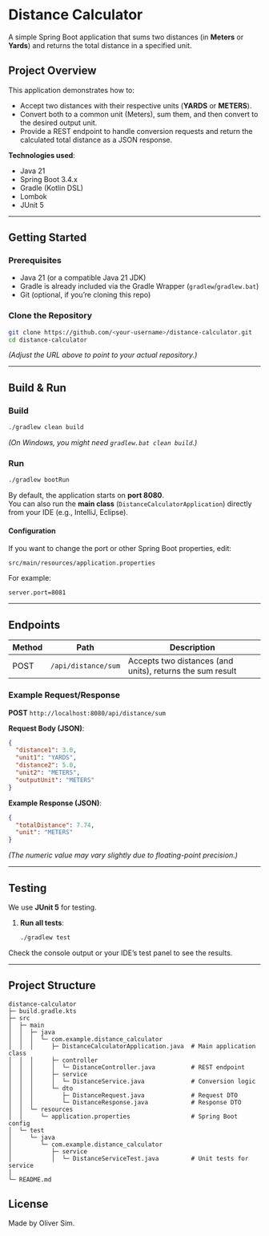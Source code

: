 
# Distance Calculator

A simple Spring Boot application that sums two distances (in **Meters** or **Yards**) and returns the total distance in a specified unit.


## Project Overview

This application demonstrates how to:

- Accept two distances with their respective units (**YARDS** or **METERS**).
- Convert both to a common unit (Meters), sum them, and then convert to the desired output unit.
- Provide a REST endpoint to handle conversion requests and return the calculated total distance as a JSON response.

**Technologies used**:
- Java 21
- Spring Boot 3.4.x
- Gradle (Kotlin DSL)
- Lombok
- JUnit 5

---

## Getting Started

### Prerequisites

- Java 21 (or a compatible Java 21 JDK)
- Gradle is already included via the Gradle Wrapper (`gradlew`/`gradlew.bat`)
- Git (optional, if you’re cloning this repo)

### Clone the Repository

```bash
git clone https://github.com/<your-username>/distance-calculator.git
cd distance-calculator
```

*(Adjust the URL above to point to your actual repository.)*

---

## Build & Run

### Build

```bash
./gradlew clean build
```

*(On Windows, you might need `gradlew.bat clean build`.)*

### Run

```bash
./gradlew bootRun
```

By default, the application starts on **port 8080**.  
You can also run the **main class** (`DistanceCalculatorApplication`) directly from your IDE (e.g., IntelliJ, Eclipse).

#### Configuration

If you want to change the port or other Spring Boot properties, edit:
```
src/main/resources/application.properties
```

For example:
```properties
server.port=8081
```

---

## Endpoints

| Method | Path               | Description                                                   |
|--------|--------------------|---------------------------------------------------------------|
| POST   | `/api/distance/sum` | Accepts two distances (and units), returns the sum result     |

### Example Request/Response

**POST** `http://localhost:8080/api/distance/sum`

**Request Body (JSON)**:
```json
{
  "distance1": 3.0,
  "unit1": "YARDS",
  "distance2": 5.0,
  "unit2": "METERS",
  "outputUnit": "METERS"
}
```

**Example Response (JSON)**:
```json
{
  "totalDistance": 7.74,
  "unit": "METERS"
}
```
*(The numeric value may vary slightly due to floating-point precision.)*

---

## Testing

We use **JUnit 5** for testing.

1. **Run all tests**:
   ```bash
   ./gradlew test
   ```

Check the console output or your IDE’s test panel to see the results.

---

## Project Structure

```
distance-calculator
├─ build.gradle.kts
├─ src
│  ├─ main
│  │  ├─ java
│  │  │  └─ com.example.distance_calculator
│  │  │     ├─ DistanceCalculatorApplication.java  # Main application class
│  │  │     ├─ controller
│  │  │     │  └─ DistanceController.java          # REST endpoint
│  │  │     ├─ service
│  │  │     │  └─ DistanceService.java             # Conversion logic
│  │  │     └─ dto
│  │  │        ├─ DistanceRequest.java             # Request DTO
│  │  │        └─ DistanceResponse.java            # Response DTO
│  │  └─ resources
│  │     └─ application.properties                 # Spring Boot config
│  └─ test
│     └─ java
│        └─ com.example.distance_calculator
│           ├─ service
│           │  └─ DistanceServiceTest.java         # Unit tests for service
│           
└─ README.md
```



## License

Made by Oliver Sim.
